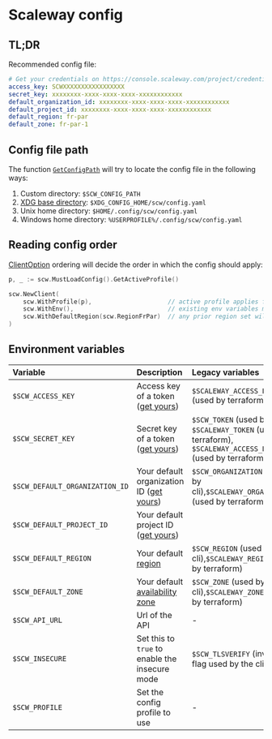 # Scaleway config

## TL;DR

Recommended config file:

```yaml
# Get your credentials on https://console.scaleway.com/project/credentials
access_key: SCWXXXXXXXXXXXXXXXXX
secret_key: xxxxxxxx-xxxx-xxxx-xxxx-xxxxxxxxxxxx
default_organization_id: xxxxxxxx-xxxx-xxxx-xxxx-xxxxxxxxxxxx
default_project_id: xxxxxxxx-xxxx-xxxx-xxxx-xxxxxxxxxxxx
default_region: fr-par
default_zone: fr-par-1
```

## Config file path

The function [`GetConfigPath`](https://godoc.org/gitlab.infra.online.net/devtools/scaleway-sdk-go-internal/scw#GetConfigPath) will try to locate the config file in the following ways:

1. Custom directory: `$SCW_CONFIG_PATH`
2. [XDG base directory](https://specifications.freedesktop.org/basedir-spec/basedir-spec-latest.html): `$XDG_CONFIG_HOME/scw/config.yaml`
3. Unix home directory: `$HOME/.config/scw/config.yaml`
4. Windows home directory: `%USERPROFILE%/.config/scw/config.yaml`

## Reading config order

[ClientOption](https://godoc.org/gitlab.infra.online.net/devtools/scaleway-sdk-go-internal/scw#ClientOption) ordering will decide the order in which the config should apply:

```go
p, _ := scw.MustLoadConfig().GetActiveProfile()

scw.NewClient(
    scw.WithProfile(p),                     // active profile applies first
    scw.WithEnv(),                          // existing env variables may overwrite active profile
    scw.WithDefaultRegion(scw.RegionFrPar)  // any prior region set will be discarded to usr the new one
)
```

## Environment variables

| Variable                       | Description                                                                                      | Legacy variables                                                                                              |
| :----------------------------- | :----------------------------------------------------------------------------------------------- | :------------------------------------------------------------------------------------------------------------ |
| `$SCW_ACCESS_KEY`              | Access key of a token ([get yours](https://console.scaleway.com/project/credentials))            | `$SCALEWAY_ACCESS_KEY` (used by terraform)                                                                    |
| `$SCW_SECRET_KEY`              | Secret key of a token ([get yours](https://console.scaleway.com/project/credentials))            | `$SCW_TOKEN` (used by cli), `$SCALEWAY_TOKEN` (used by terraform), `$SCALEWAY_ACCESS_KEY` (used by terraform) |
| `$SCW_DEFAULT_ORGANIZATION_ID` | Your default organization ID ([get yours](https://console.scaleway.com/project/credentials))     | `$SCW_ORGANIZATION` (used by cli),`$SCALEWAY_ORGANIZATION` (used by terraform)                                |
| `$SCW_DEFAULT_PROJECT_ID`      | Your default project ID ([get yours](https://console.scaleway.com/project/credentials))          |                                                                                                               |
| `$SCW_DEFAULT_REGION`          | Your default [region](https://developers.scaleway.com/en/quickstart/#region-and-zone)            | `$SCW_REGION` (used by cli),`$SCALEWAY_REGION` (used by terraform)                                            |
| `$SCW_DEFAULT_ZONE`            | Your default [availability zone](https://developers.scaleway.com/en/quickstart/#region-and-zone) | `$SCW_ZONE` (used by cli),`$SCALEWAY_ZONE` (used by terraform)                                                |
| `$SCW_API_URL`                 | Url of the API                                                                                   | -                                                                                                             |
| `$SCW_INSECURE`                | Set this to `true` to enable the insecure mode                                                   | `$SCW_TLSVERIFY` (inverse flag used by the cli)                                                               |
| `$SCW_PROFILE`                 | Set the config profile to use                                                                    | -                                                                                                             |
